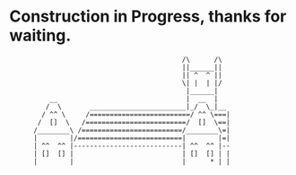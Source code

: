 # Construction in Progress, thanks for waiting.
                                               /\      /\
                                               ||______||
                                               || ^  ^ ||
                                               \| |  | |/
                                                |______|
              __                                |  __  |
             /  \       ________________________|_/  \_|__
            / ^^ \     /=========================/ ^^ \===|
           /  []  \   /=========================/  []  \==|
          /________\ /=========================/________\=|
          |        |/==========================|        |=|
          | ^^  ^^ |---------------------------| ^^  ^^ |--
          | []  [] |                           | []  [] | |
          |        |                           |      * | |
  
